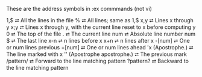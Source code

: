 These are the address symbols in :ex commmands (not vi)

1,$                           ⮂  All the lines in the file
%                             ⮂  All lines; same as 1,$
x,y                           ⮂  Lines x through y
x;y                           ⮂  Lines x through y, with the current line reset to x before computing y 
0                             ⮂  The top of the file
.                             ⮂  The current line
num                           ⮂  Absolute line number num
$                             ⮂  The last line
x-n                           ⮂  n lines before x
x+n                           ⮂  n lines after x
-[num]                        ⮂  One or num lines previous
+[num]                        ⮂  One or num lines ahead
'x (Apostrophe.)              ⮂  The line marked with x
'' (Apostrophe apostrophe.)   ⮂  The previous mark
/pattern/                     ⮂  Forward to the line matching pattern
?pattern?                     ⮂  Backward to the line matching pattern